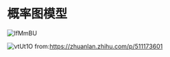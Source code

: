 # 概率图模型

![IfMmBU](https://ossjiyaoliu.oss-cn-beijing.aliyuncs.com/uPic/IfMmBU.png)

![vtUt1O](https://ossjiyaoliu.oss-cn-beijing.aliyuncs.com/uPic/vtUt1O.png)
from:https://zhuanlan.zhihu.com/p/511173601

